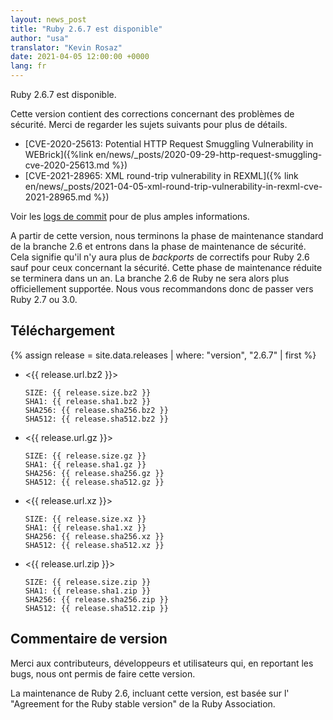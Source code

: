 ```yaml
---
layout: news_post
title: "Ruby 2.6.7 est disponible"
author: "usa"
translator: "Kevin Rosaz"
date: 2021-04-05 12:00:00 +0000
lang: fr
---
```


Ruby 2.6.7 est disponible.

Cette version contient des corrections concernant des problèmes de sécurité.
Merci de regarder les sujets suivants pour plus de détails.

- [CVE-2020-25613: Potential HTTP Request Smuggling Vulnerability in WEBrick]({%link en/news/_posts/2020-09-29-http-request-smuggling-cve-2020-25613.md %})
- [CVE-2021-28965: XML round-trip vulnerability in REXML]({% link en/news/_posts/2021-04-05-xml-round-trip-vulnerability-in-rexml-cve-2021-28965.md %})

Voir les [logs de commit](https://github.com/ruby/ruby/compare/v2_6_6...v2_6_7) pour de plus amples informations.

A partir de cette version, nous terminons la phase de maintenance standard de la branche 2.6 et entrons dans la phase de maintenance de sécurité.
Cela signifie qu'il n'y aura plus de _backports_ de correctifs pour Ruby 2.6 sauf pour ceux concernant la sécurité.
Cette phase de maintenance réduite se terminera dans un an. La branche 2.6 de Ruby ne sera alors plus officiellement supportée.
Nous vous recommandons donc de passer vers Ruby 2.7 ou 3.0.

## Téléchargement

{% assign release = site.data.releases | where: "version", "2.6.7" | first %}

- <{{ release.url.bz2 }}>

      SIZE: {{ release.size.bz2 }}
      SHA1: {{ release.sha1.bz2 }}
      SHA256: {{ release.sha256.bz2 }}
      SHA512: {{ release.sha512.bz2 }}

- <{{ release.url.gz }}>

      SIZE: {{ release.size.gz }}
      SHA1: {{ release.sha1.gz }}
      SHA256: {{ release.sha256.gz }}
      SHA512: {{ release.sha512.gz }}

- <{{ release.url.xz }}>

      SIZE: {{ release.size.xz }}
      SHA1: {{ release.sha1.xz }}
      SHA256: {{ release.sha256.xz }}
      SHA512: {{ release.sha512.xz }}

- <{{ release.url.zip }}>

      SIZE: {{ release.size.zip }}
      SHA1: {{ release.sha1.zip }}
      SHA256: {{ release.sha256.zip }}
      SHA512: {{ release.sha512.zip }}

## Commentaire de version

Merci aux contributeurs, développeurs et utilisateurs qui, en reportant les bugs, nous ont permis de faire cette version.

La maintenance de Ruby 2.6, incluant cette version, est basée sur l' "Agreement for the Ruby stable version" de la Ruby Association.
